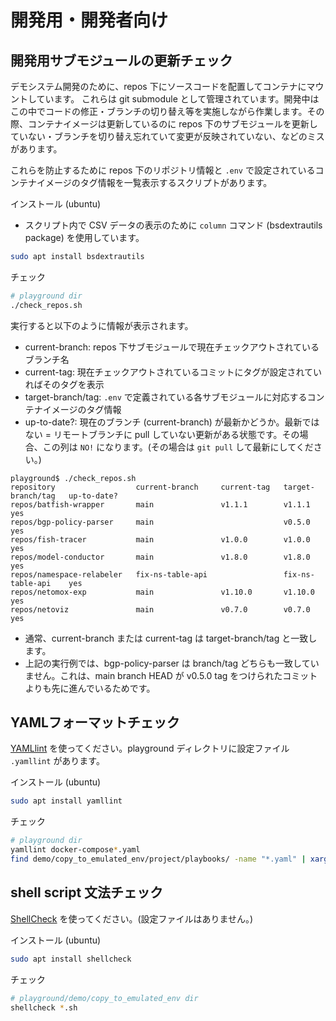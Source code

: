 # 開発用・開発者向け

## 開発用サブモジュールの更新チェック

デモシステム開発のために、repos 下にソースコードを配置してコンテナにマウントしています。
これらは git submodule として管理されています。開発中はこの中でコードの修正・ブランチの切り替え等を実施しながら作業します。その際、コンテナイメージは更新しているのに repos 下のサブモジュールを更新していない・ブランチを切り替え忘れていて変更が反映されていない、などのミスがあります。

これらを防止するために repos 下のリポジトリ情報と `.env` で設定されているコンテナイメージのタグ情報を一覧表示するスクリプトがあります。

インストール (ubuntu)
* スクリプト内で CSV データの表示のために `column` コマンド (bsdextrautils package) を使用しています。

```bash
sudo apt install bsdextrautils
```

チェック

```bash
# playground dir
./check_repos.sh
```

実行すると以下のように情報が表示されます。

* current-branch: repos 下サブモジュールで現在チェックアウトされているブランチ名
* current-tag: 現在チェックアウトされているコミットにタグが設定されていればそのタグを表示
* target-branch/tag: `.env` で定義されている各サブモジュールに対応するコンテナイメージのタグ情報
* up-to-date?: 現在のブランチ (current-branch) が最新かどうか。最新ではない = リモートブランチに pull していない更新がある状態です。その場合、この列は `NO!` になります。(その場合は `git pull` して最新にしてください。)

```text
playground$ ./check_repos.sh 
repository                  current-branch     current-tag   target-branch/tag   up-to-date?
repos/batfish-wrapper       main               v1.1.1        v1.1.1              yes
repos/bgp-policy-parser     main                             v0.5.0              yes
repos/fish-tracer           main               v1.0.0        v1.0.0              yes
repos/model-conductor       main               v1.8.0        v1.8.0              yes
repos/namespace-relabeler   fix-ns-table-api                 fix-ns-table-api    yes
repos/netomox-exp           main               v1.10.0       v1.10.0             yes
repos/netoviz               main               v0.7.0        v0.7.0              yes
```

* 通常、current-branch または current-tag は target-branch/tag と一致します。
* 上記の実行例では、bgp-policy-parser は branch/tag どちらも一致していません。これは、main branch HEAD が v0.5.0 tag をつけられたコミットよりも先に進んでいるためです。

## YAMLフォーマットチェック

[YAMLlint](https://github.com/adrienverge/yamllint) を使ってください。playground ディレクトリに設定ファイル `.yamllint` があります。

インストール (ubuntu)

```bash
sudo apt install yamllint
```

チェック

```bash
# playground dir
yamllint docker-compose*.yaml
find demo/copy_to_emulated_env/project/playbooks/ -name "*.yaml" | xargs yamllint
```

## shell script 文法チェック

[ShellCheck](https://www.shellcheck.net/) を使ってください。(設定ファイルはありません。)

インストール (ubuntu)

```bash
sudo apt install shellcheck
```

チェック

```bash
# playground/demo/copy_to_emulated_env dir
shellcheck *.sh
```
